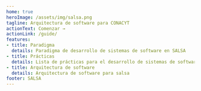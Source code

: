 ```yaml
---
home: true
heroImage: /assets/img/salsa.png
tagline: Arquitectura de software para CONACYT
actionText: Comenzar →
actionLink: /guide/
features:
- title: Paradigma
  details: Paradigma de desarrollo de sistemas de software en SALSA
- title: Prácticas
  details: Lista de prácticas para el desarrollo de sistemas de software en SALSA
- title: Arquitectura de software
  details: Arquitectura de software para salsa
footer: SALSA
---
```

